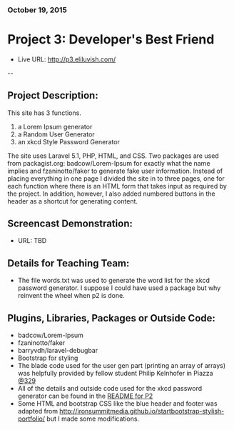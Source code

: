 ### October 19, 2015

# Project 3: Developer's Best Friend

* Live URL: <http://p3.eliluvish.com/>

--
## Project Description:
This site has 3 functions.  
1. a Lorem Ipsum generator  
2. a Random User Generator
3. an xkcd Style Password Generator

The site uses Laravel 5.1, PHP, HTML, and CSS. Two packages are used from packagist.org: badcow/Lorem-Ipsum for exactly what the name implies and fzaninotto/faker to generate fake user information.
Instead of placing everything in one page I divided the site in to three pages, one for each function where there is an HTML form that takes input as required by the project. In addition, however, I also added numbered buttons in the header as a shortcut for generating content.

## Screencast Demonstration:
* URL: TBD

## Details for Teaching Team:
* The file words.txt was used to generate the word list for the xkcd password generator. I suppose I could have used a package but why reinvent the wheel when p2 is done.

## Plugins, Libraries, Packages or Outside Code:
* badcow/Lorem-Ipsum
* fzaninotto/faker
* barryvdh/laravel-debugbar
* Bootstrap for styling
* The blade code used for the user gen part (printing an array of arrays) was helpfully provided by fellow student Philip Kelnhofer in Piazza [@329](https://piazza.com/class/iaqycxk06zg3yg?cid=329)
* All of the details and outside code used for the xkcd password generator can be found in the [README for P2](https://github.com/eluvish/p2/blob/master/README.md)
* Some HTML and bootstrap CSS like the blue header and footer was adapted from <http://ironsummitmedia.github.io/startbootstrap-stylish-portfolio/> but I made some modifications.
